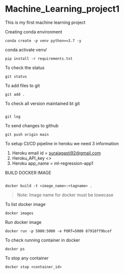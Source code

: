# Machine_Learning_project1
This is my first machine learning project

Creating conda environment

```
conda create -p venv python==3.7 -y

```
conda activate venv/

```
pip install -r requirements.txt

```
To check the status
```
git status
```

To add files to git
```
git add .
```

To check all version maintained bt git
```

git log

```

To send changes to github 
``` 
git push origin main

```

To setup CI/CD pipeline in heroku we need 3 information
1. Heroku email id = surajagasti92@gmail.com
2. Heroku_API_key <>
3. Heroku app_name = ml-regression-app1


BUILD DOCKER IMAGE
```

docker build -t <image_name>:<tagname> .
```
> Note: Image name for docker must be lowecase

To list docker image
```
docker images
```

Run docker image
```
docker run -p 5000:5000 -e PORT=5000 87910ff9bcef
```

To check running container in docker
```
docker ps
```

To stop any container 
```
docker stop <container_id>
```

